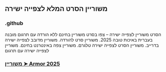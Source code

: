 ## משוריין הסרט המלא לצפייה ישירה

### .github

הסרט משוריין לצפייה ישירה – צפו בסרט משוריין בחינם ללא הורדה עם תרגום מובנה בעברית באיכות טובה 2025. משוריין סרט להורדה. משוריין מדובב לצפייה ישירה בדרייב. משוריין הסרט לצפייה ישירה טלגרם. משוריין צפה באינטרנט בחינם. משוריין לצפייה ישירה עם תרגום

### [משוריין ➤ Armor 2025](https://watching4khdmovies.blogspot.com/2025/05/armor-he.html)
